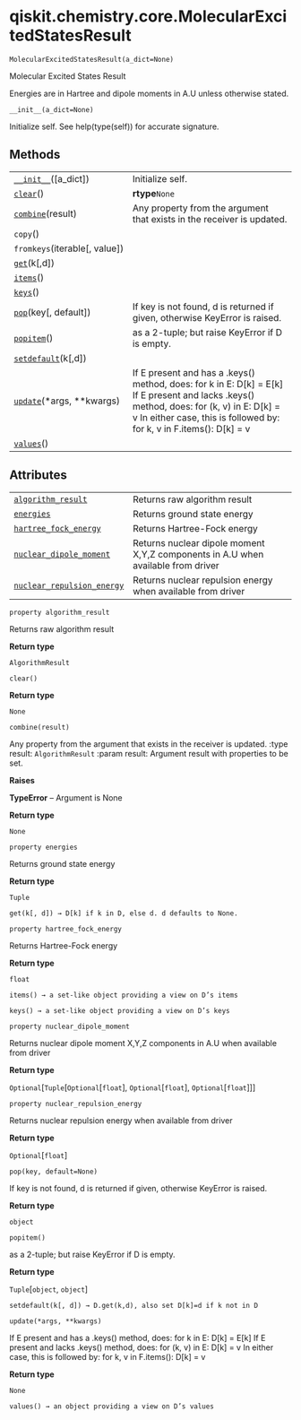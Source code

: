 # qiskit.chemistry.core.MolecularExcitedStatesResult

<span id="undefined" />

`MolecularExcitedStatesResult(a_dict=None)`

Molecular Excited States Result

Energies are in Hartree and dipole moments in A.U unless otherwise stated.

<span id="undefined" />

`__init__(a_dict=None)`

Initialize self. See help(type(self)) for accurate signature.

## Methods

|                                                                                                                                                        |                                                                                                                                                                                                                      |
| ------------------------------------------------------------------------------------------------------------------------------------------------------ | -------------------------------------------------------------------------------------------------------------------------------------------------------------------------------------------------------------------- |
| [`__init__`](#qiskit.chemistry.core.MolecularExcitedStatesResult.__init__ "qiskit.chemistry.core.MolecularExcitedStatesResult.__init__")(\[a\_dict])   | Initialize self.                                                                                                                                                                                                     |
| [`clear`](#qiskit.chemistry.core.MolecularExcitedStatesResult.clear "qiskit.chemistry.core.MolecularExcitedStatesResult.clear")()                      | **rtype**`None`                                                                                                                                                                                                      |
| [`combine`](#qiskit.chemistry.core.MolecularExcitedStatesResult.combine "qiskit.chemistry.core.MolecularExcitedStatesResult.combine")(result)          | Any property from the argument that exists in the receiver is updated.                                                                                                                                               |
| `copy`()                                                                                                                                               |                                                                                                                                                                                                                      |
| `fromkeys`(iterable\[, value])                                                                                                                         |                                                                                                                                                                                                                      |
| [`get`](#qiskit.chemistry.core.MolecularExcitedStatesResult.get "qiskit.chemistry.core.MolecularExcitedStatesResult.get")(k\[,d])                      |                                                                                                                                                                                                                      |
| [`items`](#qiskit.chemistry.core.MolecularExcitedStatesResult.items "qiskit.chemistry.core.MolecularExcitedStatesResult.items")()                      |                                                                                                                                                                                                                      |
| [`keys`](#qiskit.chemistry.core.MolecularExcitedStatesResult.keys "qiskit.chemistry.core.MolecularExcitedStatesResult.keys")()                         |                                                                                                                                                                                                                      |
| [`pop`](#qiskit.chemistry.core.MolecularExcitedStatesResult.pop "qiskit.chemistry.core.MolecularExcitedStatesResult.pop")(key\[, default])             | If key is not found, d is returned if given, otherwise KeyError is raised.                                                                                                                                           |
| [`popitem`](#qiskit.chemistry.core.MolecularExcitedStatesResult.popitem "qiskit.chemistry.core.MolecularExcitedStatesResult.popitem")()                | as a 2-tuple; but raise KeyError if D is empty.                                                                                                                                                                      |
| [`setdefault`](#qiskit.chemistry.core.MolecularExcitedStatesResult.setdefault "qiskit.chemistry.core.MolecularExcitedStatesResult.setdefault")(k\[,d]) |                                                                                                                                                                                                                      |
| [`update`](#qiskit.chemistry.core.MolecularExcitedStatesResult.update "qiskit.chemistry.core.MolecularExcitedStatesResult.update")(\*args, \*\*kwargs) | If E present and has a .keys() method, does: for k in E: D\[k] = E\[k] If E present and lacks .keys() method, does: for (k, v) in E: D\[k] = v In either case, this is followed by: for k, v in F.items(): D\[k] = v |
| [`values`](#qiskit.chemistry.core.MolecularExcitedStatesResult.values "qiskit.chemistry.core.MolecularExcitedStatesResult.values")()                   |                                                                                                                                                                                                                      |

## Attributes

|                                                                                                                                                                                          |                                                                                  |
| ---------------------------------------------------------------------------------------------------------------------------------------------------------------------------------------- | -------------------------------------------------------------------------------- |
| [`algorithm_result`](#qiskit.chemistry.core.MolecularExcitedStatesResult.algorithm_result "qiskit.chemistry.core.MolecularExcitedStatesResult.algorithm_result")                         | Returns raw algorithm result                                                     |
| [`energies`](#qiskit.chemistry.core.MolecularExcitedStatesResult.energies "qiskit.chemistry.core.MolecularExcitedStatesResult.energies")                                                 | Returns ground state energy                                                      |
| [`hartree_fock_energy`](#qiskit.chemistry.core.MolecularExcitedStatesResult.hartree_fock_energy "qiskit.chemistry.core.MolecularExcitedStatesResult.hartree_fock_energy")                | Returns Hartree-Fock energy                                                      |
| [`nuclear_dipole_moment`](#qiskit.chemistry.core.MolecularExcitedStatesResult.nuclear_dipole_moment "qiskit.chemistry.core.MolecularExcitedStatesResult.nuclear_dipole_moment")          | Returns nuclear dipole moment X,Y,Z components in A.U when available from driver |
| [`nuclear_repulsion_energy`](#qiskit.chemistry.core.MolecularExcitedStatesResult.nuclear_repulsion_energy "qiskit.chemistry.core.MolecularExcitedStatesResult.nuclear_repulsion_energy") | Returns nuclear repulsion energy when available from driver                      |

<span id="undefined" />

`property algorithm_result`

Returns raw algorithm result

**Return type**

`AlgorithmResult`

<span id="undefined" />

`clear()`

**Return type**

`None`

<span id="undefined" />

`combine(result)`

Any property from the argument that exists in the receiver is updated. :type result: `AlgorithmResult` :param result: Argument result with properties to be set.

**Raises**

**TypeError** – Argument is None

**Return type**

`None`

<span id="undefined" />

`property energies`

Returns ground state energy

**Return type**

`Tuple`

<span id="undefined" />

`get(k[, d]) → D[k] if k in D, else d. d defaults to None.`

<span id="undefined" />

`property hartree_fock_energy`

Returns Hartree-Fock energy

**Return type**

`float`

<span id="undefined" />

`items() → a set-like object providing a view on D’s items`

<span id="undefined" />

`keys() → a set-like object providing a view on D’s keys`

<span id="undefined" />

`property nuclear_dipole_moment`

Returns nuclear dipole moment X,Y,Z components in A.U when available from driver

**Return type**

`Optional`\[`Tuple`\[`Optional`\[`float`], `Optional`\[`float`], `Optional`\[`float`]]]

<span id="undefined" />

`property nuclear_repulsion_energy`

Returns nuclear repulsion energy when available from driver

**Return type**

`Optional`\[`float`]

<span id="undefined" />

`pop(key, default=None)`

If key is not found, d is returned if given, otherwise KeyError is raised.

**Return type**

`object`

<span id="undefined" />

`popitem()`

as a 2-tuple; but raise KeyError if D is empty.

**Return type**

`Tuple`\[`object`, `object`]

<span id="undefined" />

`setdefault(k[, d]) → D.get(k,d), also set D[k]=d if k not in D`

<span id="undefined" />

`update(*args, **kwargs)`

If E present and has a .keys() method, does: for k in E: D\[k] = E\[k] If E present and lacks .keys() method, does: for (k, v) in E: D\[k] = v In either case, this is followed by: for k, v in F.items(): D\[k] = v

**Return type**

`None`

<span id="undefined" />

`values() → an object providing a view on D’s values`
